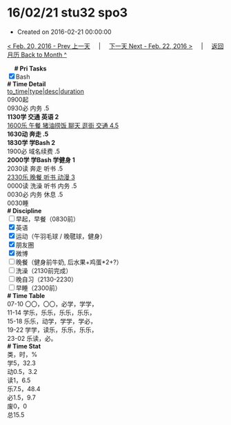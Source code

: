 # 16/02/21 stu32 spo3

- Created on 2016-02-21 00:00:00

[< Feb. 20, 2016 - Prev 上一天](/lifelogs/2016/02/d20.md) &nbsp; &nbsp; | &nbsp; &nbsp; [下一天 Next - Feb. 22, 2016 >](/lifelogs/2016/02/d22.md) &nbsp; &nbsp; |  &nbsp; &nbsp; [返回月历 Back to Month ^](/lifelogs/2016/02/index.md)
<br/><div><b>     # Pri Tasks</b></div><div><input checked="true" type="checkbox"/>Bash</div><div><b># Time Detail</b></div><div><u>to_time|type|desc|duration</u></div><div>0900起</div><div>0930必 内务 .5</div><div><b>1130学 交通 英语 2</b></div><div><u>1600乐 午餐 猪油捞饭 聊天 逛街 交通 4.5</u></div><div><b>1630动 奔走 .5</b></div><div><b>1830学 学Bash 2</b></div><div>1900必 域名续费 .5</div><div><b>2000学 学Bash 学健身 1</b></div><div>2030读 奔走 听书 .5</div><div><u>2330乐 晚餐 听书 动漫 3</u></div><div>0000读 洗澡 听书 内务 .5</div><div>0030必 内务 休息 .5</div><div>0030睡</div><div><b># Discipline</b></div><div><input type="checkbox"/>早起，早餐（0830前）</div><div><input checked="true" type="checkbox"/>英语</div><div><input checked="true" type="checkbox"/>运动（午羽毛球 / 晚毽球，健身）</div><div><input checked="true" type="checkbox"/>朋友圈</div><div><input checked="true" type="checkbox"/>微博</div><div><input type="checkbox"/>晚餐（健身前牛奶, 后水果+鸡蛋*2+?）</div><div><input type="checkbox"/>洗澡（2130前完成）</div><div><input type="checkbox"/>晚自习（2130-2230）</div><div><input type="checkbox"/>早睡（2300前）</div><div><b># Time Table</b></div><div>07-10 〇〇，〇〇，必学，学学，</div><div>11-14 学乐，乐乐，乐乐，乐乐，</div><div>15-18 乐乐，动学，学学，学必，</div><div>19-22 学学，读乐，乐乐，乐乐，</div><div>23-02 乐读，必。</div><div><b># Time Stat</b></div><div>类，时，%</div><div>学5，32.3</div><div>动0.5，3.2</div><div>读1，6.5</div><div>乐7.5，48.4</div><div>必1.5，9.7</div><div>废0，0</div><div>总15.5</div>
